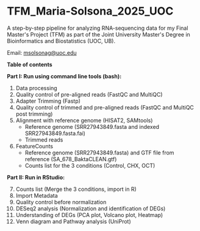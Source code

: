 # TFM_Maria-Solsona_2025_UOC

A step-by-step pipeline for analyzing RNA-sequencing data for my Final Master's Project (TFM) as part of the Joint University Master's Degree in Bioinformatics and Biostatistics (UOC, UB).

Email: msolsonag@uoc.edu


**Table of contents**

**Part I: Run using command line tools (bash):**

1. Data processing
2. Quality control of pre-aligned reads (FastQC and MultiQC)
3. Adapter Trimming (Fastp)
4. Quality control of trimmed and pre-aligned reads (FastQC and MultiQC post trimming)
5. Alignment with reference genome (HISAT2, SAMtools)
   - Reference genome (SRR27943849.fasta and indexed SRR27943849.fasta.fai)
   - Trimmed reads
6. FeatureCounts
   - Reference genome (SRR27943849.fasta) and GTF file from reference (SA_678_BaktaCLEAN.gtf)
   - Counts list for the 3 conditions (Control, CHX, OCT)


**Part II: Run in RStudio:**

7. Counts list (Merge the 3 conditions, import in R)
8. Import Metadata
9. Quality control before normalization
10. DESeq2 analysis (Normalization and identification of DEGs)
11. Understanding of DEGs (PCA plot, Volcano plot, Heatmap)
12. Venn diagram and Pathway analysis (UniProt)






